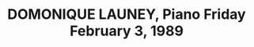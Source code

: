 ---
layout: item
title: DOMONIQUE LAUNEY, Piano Friday February 3, 1989
manifest_name: domonique-launey-piano-friday-february-3-1989
---